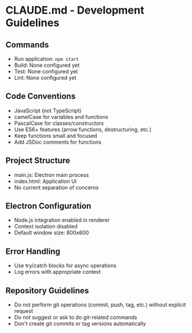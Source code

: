 # CLAUDE.md - Development Guidelines

## Commands
- Run application: `npm start`
- Build: None configured yet
- Test: None configured yet
- Lint: None configured yet

## Code Conventions
- JavaScript (not TypeScript)
- camelCase for variables and functions
- PascalCase for classes/constructors
- Use ES6+ features (arrow functions, destructuring, etc.)
- Keep functions small and focused
- Add JSDoc comments for functions

## Project Structure
- main.js: Electron main process
- index.html: Application UI
- No current separation of concerns

## Electron Configuration
- Node.js integration enabled in renderer
- Context isolation disabled
- Default window size: 800x600

## Error Handling
- Use try/catch blocks for async operations
- Log errors with appropriate context

## Repository Guidelines
- Do not perform git operations (commit, push, tag, etc.) without explicit request
- Do not suggest or ask to do git-related commands
- Don't create git commits or tag versions automatically